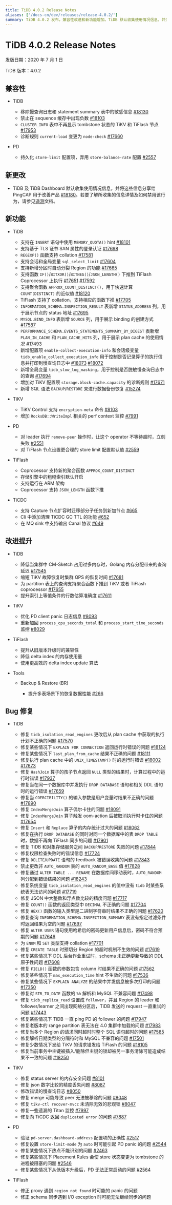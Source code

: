 ```yaml
---
title: TiDB 4.0.2 Release Notes
aliases: ['/docs-cn/dev/releases/release-4.0.2/']
summary: TiDB 4.0.2 发布，兼容性改进和新功能增加。TiDB 默认收集使用情况信息，并分享给 PingCAP 用于改善产品。新增功能包括支持 INSERT 语句中使用 MEMORY_QUOTA() hint，基于 TLS 证书 SAN 属性的登录认证，以及其他函数和表的新增配置项。Bug 修复包括执行计划不正确、运行时错误、内存统计过大等问题。PD、TiKV、TiFlash 和 TiCDC 也有相关改进和修复。Tools 中 Backup & Restore (BR) 提升了多表场景下的恢复数据性能。
---
```


# TiDB 4.0.2 Release Notes

发版日期：2020 年 7 月 1 日

TiDB 版本：4.0.2

## 兼容性

+ TiDB

    - 移除慢查询日志和 statement summary 表中的敏感信息 [#18130](https://github.com/pingcap/tidb/pull/18130)
    - 禁止在 sequence 缓存中出现负数 [#18103](https://github.com/pingcap/tidb/pull/18103)
    - `CLUSTER_INFO` 表中不再显示 tombstone 状态的 TiKV 和 TiFlash 节点 [#17953](https://github.com/pingcap/tidb/pull/17953)
    - 诊断规则 `current-load` 变更为 `node-check` [#17660](https://github.com/pingcap/tidb/pull/17660)

+ PD

    - 持久化 `store-limit` 配置项，弃用 `store-balance-rate` 配置 [#2557](https://github.com/pingcap/pd/pull/2557)

## 新更改

- TiDB 及 TiDB Dashboard 默认收集使用情况信息，并将这些信息分享给 PingCAP 用于改善产品 [#18180](https://github.com/pingcap/tidb/pull/18180)。若要了解所收集的信息详情及如何禁用该行为，请参见[遥测](https://docs-archive.pingcap.com/zh/tidb/v4.0/telemetry)文档。

## 新功能

+ TiDB

    - 支持在 `INSERT` 语句中使用 `MEMORY_QUOTA()` hint [#18101](https://github.com/pingcap/tidb/pull/18101)
    - 支持基于 TLS 证书 SAN 属性的登录认证 [#17698](https://github.com/pingcap/tidb/pull/17698)
    - `REGEXP()` 函数支持 collation [#17581](https://github.com/pingcap/tidb/pull/17581)
    - 支持会话和全局变量 `sql_select_limit` [#17604](https://github.com/pingcap/tidb/pull/17604)
    - 支持新增分区时自动分裂 Region 的功能 [#17665](https://github.com/pingcap/tidb/pull/17665)
    - 支持函数 `IF()`/`BITXOR()`/`BITNEG()`/`JSON_LENGTH()` 下推到 TiFlash Coprocessor 上执行 [#17651](https://github.com/pingcap/tidb/pull/17651) [#17592](https://github.com/pingcap/tidb/pull/17592)
    - 支持聚合函数 `APPROX_COUNT_DISTINCT()`，用于快速计算 `COUNT(DISTINCT)` 的近似值 [#18120](https://github.com/pingcap/tidb/pull/18120)
    - TiFlash 支持了 collation，支持相应的函数下推 [#17705](https://github.com/pingcap/tidb/pull/17705)
    - `INFORMATION_SCHEMA.INSPECTION_RESULT` 表新增 `STATUS_ADDRESS` 列，用于展示节点的 status 地址 [#17695](https://github.com/pingcap/tidb/pull/17695)
    - `MYSQL.BIND_INFO` 表新增 `SOURCE` 列，用于展示 binding 的创建方式 [#17587](https://github.com/pingcap/tidb/pull/17587)
    - `PERFORMANCE_SCHEMA.EVENTS_STATEMENTS_SUMMARY_BY_DIGEST` 表新增 `PLAN_IN_CACHE` 和 `PLAN_CACHE_HITS` 列，用于展示 plan cache 的使用情况 [#17493](https://github.com/pingcap/tidb/pull/17493)
    - 新增配置项 `enable-collect-execution-info` 和会话级变量 `tidb_enable_collect_execution_info` 用于控制是否记录算子的执行信息并打印到慢查询日志中 [#18073](https://github.com/pingcap/tidb/pull/18073) [#18072](https://github.com/pingcap/tidb/pull/18072)
    - 新增全局变量 `tidb_slow_log_masking`，用于控制是否脱敏慢查询日志中的查询 [#17694](https://github.com/pingcap/tidb/pull/17694)
    - 增加对 TiKV 配置项 `storage.block-cache.capacity` 的诊断规则 [#17671](https://github.com/pingcap/tidb/pull/17671)
    - 新增 SQL 语法 `BACKUP`/`RESTORE` 来进行数据备份恢复 [#15274](https://github.com/pingcap/tidb/pull/15274)

+ TiKV

    - TiKV Control 支持 `encryption-meta` 命令 [#8103](https://github.com/tikv/tikv/pull/8103)
    - 增加 `RocksDB::WriteImpl` 相关的 perf context 监控 [#7991](https://github.com/tikv/tikv/pull/7991)

+ PD

    - 对 leader 执行 `remove-peer` 操作时，让这个 operator 不等待超时，立刻失败 [#2551](https://github.com/pingcap/pd/pull/2551)
    - 对 TiFlash 节点设置更合理的 store limit 配置默认值 [#2559](https://github.com/pingcap/pd/pull/2559)

+ TiFlash

    - Coprocessor 支持新的聚合函数 `APPROX_COUNT_DISTINCT`
    - 存储引擎中的粗糙索引默认开启
    - 支持运行在 ARM 架构
    - Coprocessor 支持 `JSON_LENGTH` 函数下推

+ TiCDC

    - 支持 Capture 节点扩容时迁移部分子任务到新加节点 [#665](https://github.com/pingcap/tiflow/pull/665)
    - Cli 中添加清理 TiCDC GC TTL 的功能 [#652](https://github.com/pingcap/tiflow/pull/652)
    - 在 MQ sink 中支持输出 Canal 协议 [#649](https://github.com/pingcap/tiflow/pull/649)

## 改进提升

+ TiDB

    - 降低当集群中 CM-Sketch 占用过多内存时，Golang 内存分配带来的查询延迟 [#17545](https://github.com/pingcap/tidb/pull/17545)
    - 缩短 TiKV 故障恢复时集群 QPS 的恢复时间 [#17681](https://github.com/pingcap/tidb/pull/17681)
    - 为 partition 表上的查询支持聚合函数下推到 TiKV 或者 TiFlash coprocessor [#17655](https://github.com/pingcap/tidb/pull/17655)
    - 提升索引上等值条件的行数估算准确度 [#17611](https://github.com/pingcap/tidb/pull/17611)

+ TiKV

    - 优化 PD client panic 日志信息 [#8093](https://github.com/tikv/tikv/pull/8093)
    - 重新加回 `process_cpu_seconds_total` 和 `process_start_time_seconds` 监控 [#8029](https://github.com/tikv/tikv/pull/8029)

+ TiFlash

    - 提升从旧版本升级时的兼容性
    - 降低 delta index 的内存使用量
    - 使用更高效的 delta index update 算法

+ Tools

    - Backup & Restore (BR)

        - 提升多表场景下的恢复数据性能 [#266](https://github.com/pingcap/br/pull/266)

## Bug 修复

+ TiDB

    - 修复 `tidb_isolation_read_engines` 更改后从 plan cache 中获取的执行计划不正确的问题 [#17570](https://github.com/pingcap/tidb/pull/17570)
    - 修复某些情况下 `EXPLAIN FOR CONNECTION` 返回运行时错误的问题 [#18124](https://github.com/pingcap/tidb/pull/18124)
    - 修复某些情况下 `last_plan_from_cache` 结果不正确的问题 [#18111](https://github.com/pingcap/tidb/pull/18111)
    - 修复执行 plan cache 中的 `UNIX_TIMESTAMP()` 时的运行时错误 [#18002](https://github.com/pingcap/tidb/pull/18002) [#17673](https://github.com/pingcap/tidb/pull/17673)
    - 修复 `HashJoin` 算子的孩子节点返回 `NULL` 类型的结果时，计算过程中的运行时错误 [#17937](https://github.com/pingcap/tidb/pull/17937)
    - 修复当在同一个数据库中并发执行 `DROP DATABASE` 语句和相关 DDL 语句时的运行错误 [#17659](https://github.com/pingcap/tidb/pull/17659)
    - 修复当 `COERCIBILITY()` 的输入参数是用户变量时结果不正确的问题 [#17890](https://github.com/pingcap/tidb/pull/17890)
    - 修复 `IndexMergeJoin` 算子偶尔卡住的问题 [#18091](https://github.com/pingcap/tidb/pull/18091)
    - 修复 `IndexMergeJoin` 算子触发 oom-action 后被取消执行时卡住的问题 [#17654](https://github.com/pingcap/tidb/pull/17654)
    - 修复 `Insert` 和 `Replace` 算子的内存统计过大的问题 [#18062](https://github.com/pingcap/tidb/pull/18062)
    - 修复在执行 `DROP DATABASE` 的同时对同一个数据库中的表 `DROP TABLE` 时，数据不再向 TiFlash 同步的问题 [#17901](https://github.com/pingcap/tidb/pull/17901)
    - 修复 TiDB 和对象存储服务之间 `BACKUP`/`RESTORE` 失败的问题 [#17844](https://github.com/pingcap/tidb/pull/17844)
    - 修复权限检查失败时的错误信息 [#17724](https://github.com/pingcap/tidb/pull/17724)
    - 修复 `DELETE`/`UPDATE` 语句的 feedback 被错误收集的问题 [#17843](https://github.com/pingcap/tidb/pull/17843)
    - 禁止更改非 `AUTO_RANDOM` 表的 `AUTO_RANDOM_BASE` 值 [#17828](https://github.com/pingcap/tidb/pull/17828)
    - 修复通过 `ALTER TABLE ... RENAME` 在数据库间移动表时，`AUTO_RANDOM` 列分配到错误结果的问题 [#18243](https://github.com/pingcap/tidb/pull/18243)
    - 修复系统变量 `tidb_isolation_read_engines` 的值中没有 `tidb` 时某些系统表无法访问的问题 [#17719](https://github.com/pingcap/tidb/pull/17719)
    - 修复 JSON 中大整数和浮点数比较的精度问题 [#17717](https://github.com/pingcap/tidb/pull/17717)
    - 修复 `COUNT()` 函数的返回类型中 `DECIMAL` 不正确的问题 [#17704](https://github.com/pingcap/tidb/pull/17704)
    - 修复 `HEX()` 函数的输入类型是二进制字符串时结果不正确的问题 [#17620](https://github.com/pingcap/tidb/pull/17620)
    - 修复查询 `INFORMATION_SCHEMA.INSPECTION_SUMMARY` 表没有指定过滤条件时返回结果为空的问题 [#17697](https://github.com/pingcap/tidb/pull/17697)
    - 修复 `ALTER USER` 语句使用哈希后的密码更新用户信息后，密码不符合预期的问题 [#17646](https://github.com/pingcap/tidb/pull/17646)
    - 为 `ENUM` 和 `SET` 类型支持 collation [#17701](https://github.com/pingcap/tidb/pull/17701)
    - 修复 `CREATE TABLE` 时预切分 Region 的超时机制不生效的问题 [#17619](https://github.com/pingcap/tidb/pull/17619)
    - 修复某些情况下 DDL 后台作业重试时，schema 未正确更新导致的 DDL 原子性问题 [#17608](https://github.com/pingcap/tidb/pull/17608)
    - 修复 `FIELD()` 函数的参数包含 column 时结果不正确的问题 [#17562](https://github.com/pingcap/tidb/pull/17562)
    - 修复某些情况下 `max_execution_time` hint 不生效的问题 [#17536](https://github.com/pingcap/tidb/pull/17536)
    - 修复某些情况下 `EXPLAIN ANALYZE` 的结果中并发信息被多次打印的问题 [#17350](https://github.com/pingcap/tidb/pull/17350)
    - 修复对 `STR_TO_DATE` 函数的 `%h` 解析和 MySQL 不兼容问题 [#17498](https://github.com/pingcap/tidb/pull/17498)
    - 修复 `tidb_replica_read` 设置成 `follower`，并且 Region 的 leader 和 follower/learner 之间出现网络分区后，TiDB 发送的 request 一直重试的问题 [#17443](https://github.com/pingcap/tidb/pull/17443)
    - 修复某些情况下 TiDB 一直 ping PD 的 follower 的问题 [#17947](https://github.com/pingcap/tidb/pull/17947)
    - 修复老版本的 range partition 表无法在 4.0 集群中加载的问题 [#17983](https://github.com/pingcap/tidb/pull/17983)
    - 修复当多个 Region 的请求同时超时时整个 SQL 语句超时的问题 [#17585](https://github.com/pingcap/tidb/pull/17585)
    - 修复解析日期类型的分隔符时和 MySQL 不兼容的问题 [#17501](https://github.com/pingcap/tidb/pull/17501)
    - 修复少数情况下发给 TiKV 的请求错发给 TiFlash 的问题 [#18105](https://github.com/pingcap/tidb/pull/18105)
    - 修复当前事务中主键被插入/删除但主键的锁却被另一事务清除可能造成结果不一致的问题 [#18250](https://github.com/pingcap/tidb/pull/18250)

+ TiKV

    - 修复 status server 的内存安全问题 [#8101](https://github.com/tikv/tikv/pull/8101)
    - 修复 json 数字比较的精度丢失问题 [#8087](https://github.com/tikv/tikv/pull/8087)
    - 修改错误的慢查询日志 [#8050](https://github.com/tikv/tikv/pull/8050)
    - 修复 merge 可能导致 peer 无法被移除的问题 [#8048](https://github.com/tikv/tikv/pull/8048)
    - 修复 `tikv-ctl recover-mvcc` 未清除无效的悲观锁 [#8047](https://github.com/tikv/tikv/pull/8047)
    - 修复一些遗漏的 Titan 监控 [#7997](https://github.com/tikv/tikv/pull/7997)
    - 修复向 TiCDC 返回 `duplicated error` 的问题 [#7887](https://github.com/tikv/tikv/pull/7887)

+ PD

    - 验证 `pd-server.dashboard-address` 配置项的正确性 [#2517](https://github.com/pingcap/pd/pull/2517)
    - 修复设置 `store-limit-mode` 为 `auto` 时可能引起 PD panic 的问题 [#2544](https://github.com/pingcap/pd/pull/2544)
    - 修复某些情况下热点不能识别的问题 [#2463](https://github.com/pingcap/pd/pull/2463)
    - 修复某些情况下 Placement Rules 会使 store 状态变更为 tombstone 的进程被阻塞的问题 [#2546](https://github.com/pingcap/pd/pull/2546)
    - 修复某些情况下从低版本升级后，PD 无法正常启动的问题 [#2564](https://github.com/pingcap/pd/pull/2564)

+ TiFlash

    - 修正 proxy 遇到 `region not found` 时可能的 panic 的问题
    - 修正 schema 同步遇到 I/O exception 时可能无法继续同步的问题
